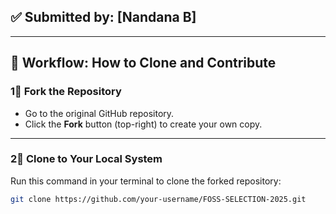 ## ✅ Submitted by: [Nandana B]

---

## 🔁 Workflow: How to Clone and Contribute

### 1⃣ Fork the Repository
- Go to the original GitHub repository.
- Click the **Fork** button (top-right) to create your own copy.

---

### 2⃣ Clone to Your Local System

Run this command in your terminal to clone the forked repository:

```bash
git clone https://github.com/your-username/FOSS-SELECTION-2025.git

